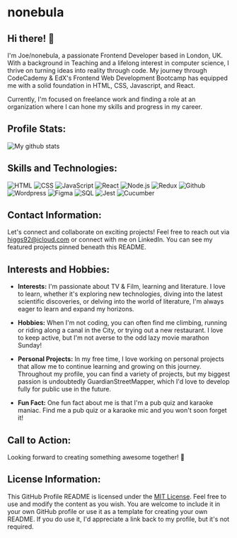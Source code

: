 # nonebula

## Hi there! 👋
I'm Joe/nonebula, a passionate Frontend Developer based in London, UK. With a background in Teaching and a lifelong interest in computer science, I thrive on turning ideas into reality through code. My journey through CodeCademy & EdX's Frontend Web Development Bootcamp has equipped me with a solid foundation in HTML, CSS, Javascript, and React.

Currently, I'm focused on freelance work and finding a role at an organization where I can hone my skills and progress in my career.

## Profile Stats:

![My github stats](https://github-readme-stats.vercel.app/api?username=nonebula&show_icons=true&theme=dark)

## Skills and Technologies:

![HTML](https://img.shields.io/badge/HTML-Icon-orange?logo=html5&logoColor=white)
![CSS](https://img.shields.io/badge/CSS-Icon-blue?logo=css3&logoColor=white)
![JavaScript](https://img.shields.io/badge/JavaScript-Icon-yellow?logo=javascript&logoColor=white)
![React](https://img.shields.io/badge/React-Icon-blue?logo=react&logoColor=white)
![Node.js](https://img.shields.io/badge/Node.js-Icon-green?logo=node.js&logoColor=white)
![Redux](https://img.shields.io/badge/Redux-Icon-purple?logo=redux&logoColor=white)
![Github](https://img.shields.io/badge/Github-Icon-black?logo=github&logoColor=white)
![Wordpress](https://img.shields.io/badge/Wordpress-Icon-blue?logo=wordpress&logoColor=white)
![Figma](https://img.shields.io/badge/Figma-Icon-purple?logo=figma&logoColor=white)
![SQL](https://img.shields.io/badge/SQL-Icon-red?logo=sql&logoColor=white)
![Jest](https://img.shields.io/badge/Jest-Icon-red?logo=jest&logoColor=white)
![Cucumber](https://img.shields.io/badge/Cucumber-Icon-green?logo=cucumber&logoColor=white)

## Contact Information:

Let's connect and collaborate on exciting projects! Feel free to reach out via higgs92@icloud.com or connect with me on LinkedIn. You can see my featured projects pinned beneath this README.

## Interests and Hobbies:

- **Interests:** I'm passionate about TV & Film, learning and literature. I love to learn, whether it's exploring new technologies, diving into the latest scientific discoveries, or delving into the world of literature, I'm always eager to learn and expand my horizons.
  
- **Hobbies:** When I'm not coding, you can often find me climbing, running or riding along a canal in the City, or trying out a new restaurant. I love to keep active, but I'm not averse to the odd lazy movie marathon Sunday!

- **Personal Projects:** In my free time, I love working on personal projects that allow me to continue learning and growing on this journey. Throughout my profile, you can find a variety of projects, but my biggest passion is undoubtedly GuardianStreetMapper, which I'd love to develop fully for public use in the future.

- **Fun Fact:** One fun fact about me is that I'm a pub quiz and karaoke maniac. Find me a pub quiz or a karaoke mic and you won't soon forget it!

## Call to Action:

Looking forward to creating something awesome together! 🚀

## License Information:

This GitHub Profile README is licensed under the [MIT License](https://opensource.org/licenses/MIT). Feel free to use and modify the content as you wish. You are welcome to include it in your own GitHub profile or use it as a template for creating your own README. If you do use it, I'd appreciate a link back to my profile, but it's not required.
